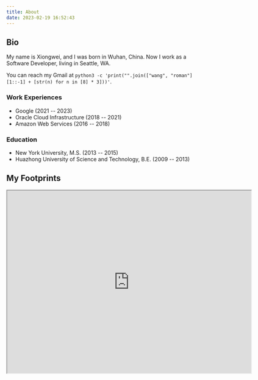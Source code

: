 ```yaml
---
title: About
date: 2023-02-19 16:52:43
---
```


## Bio

My name is Xiongwei, and I was born in Wuhan, China. Now I work as a Software Developer, living in Seattle, WA.

You can reach my Gmail at `python3 -c 'print("".join(["wang", "roman"][1::-1] + [str(n) for n in [8] * 3]))'`.

### Work Experiences
* Google (2021 -- 2023)
* Oracle Cloud Infrastructure (2018 -- 2021)
* Amazon Web Services (2016 -- 2018)

### Education
* New York University, M.S. (2013 -- 2015)
* Huazhong University of Science and Technology, B.E. (2009 -- 2013)

## My Footprints
<iframe src="https://www.google.com/maps/d/embed?mid=1DhfH5HWB91h5FKLdAux5sbCSWSRfP5E&ehbc=2E312F" width="640" height="480"></iframe>

